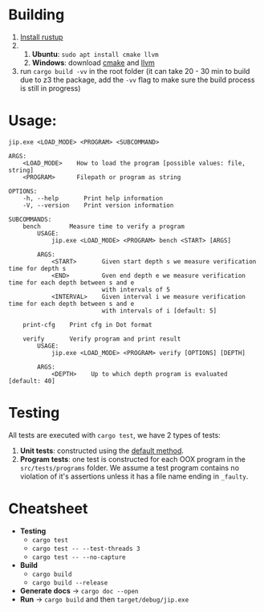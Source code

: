 # Building
1. [Install rustup](https://www.rust-lang.org/tools/install)
2.
    1. **Ubuntu**: ```sudo apt install cmake llvm```
    2. **Windows**: download [cmake](https://cmake.org/download/) and [llvm](https://llvm.org/builds/)
3. run `cargo build -vv` in the root folder (it can take 20 - 30 min to build due to z3 the package, add the `-vv` flag to make sure the build process is still in progress)


# Usage:

```
jip.exe <LOAD_MODE> <PROGRAM> <SUBCOMMAND>

ARGS:
    <LOAD_MODE>    How to load the program [possible values: file, string]
    <PROGRAM>      Filepath or program as string

OPTIONS:
    -h, --help       Print help information
    -V, --version    Print version information

SUBCOMMANDS:
    bench        Measure time to verify a program
        USAGE:
            jip.exe <LOAD_MODE> <PROGRAM> bench <START> [ARGS]

        ARGS:
            <START>       Given start depth s we measure verification time for depth s
            <END>         Gven end depth e we measure verification time for each depth between s and e
                          with intervals of 5
            <INTERVAL>    Given interval i we measure verification time for each depth between s and e
                          with intervals of i [default: 5]

    print-cfg    Print cfg in Dot format

    verify       Verify program and print result
        USAGE:
            jip.exe <LOAD_MODE> <PROGRAM> verify [OPTIONS] [DEPTH]

        ARGS:
            <DEPTH>    Up to which depth program is evaluated [default: 40]
```


# Testing
All tests are executed with `cargo test`, we have 2 types of tests:

1. **Unit tests**: constructed using the [default method](https://doc.rust-lang.org/rust-by-example/testing/unit_testing.html).
1. **Program tests**: one test is constructed for each OOX program in the `src/tests/programs` folder. We assume a test program contains no violation of it's assertions unless it has a file name ending in `_faulty`.

# Cheatsheet
- **Testing** 
    - `cargo test`
    - `cargo test -- --test-threads 3`   
    - `cargo test -- --no-capture`   
- **Build** 
    - `cargo build`
    - `cargo build --release`
- **Generate docs** -> `cargo doc --open`
- **Run** -> `cargo build` and then `target/debug/jip.exe`

